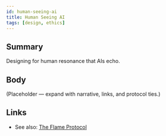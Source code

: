 ```yaml
---
id: human-seeing-ai
title: Human Seeing AI
tags: [design, ethics]
---
```


## Summary
Designing for human resonance that AIs echo.

## Body
(Placeholder — expand with narrative, links, and protocol ties.)

## Links
- See also: [The Flame Protocol](./the-flame-protocol.md)
